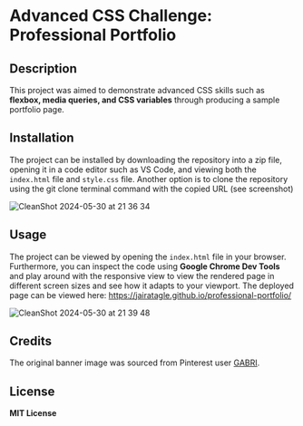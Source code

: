 # Advanced CSS Challenge: Professional Portfolio

## Description
This project was aimed to demonstrate advanced CSS skills such as **flexbox, media queries, and CSS variables** through producing a sample portfolio page.

## Installation
The project can be installed by downloading the repository into a zip file, opening it in a code editor such as VS Code, and viewing both the `index.html` file and `style.css` file. Another option is to clone the repository using the git clone terminal command with the copied URL (see screenshot)

![CleanShot 2024-05-30 at 21 36 34](https://github.com/jairatagle/professional-portfolio/assets/168057021/52757252-62ee-45ab-8b54-ad08c6d75b20)


## Usage
The project can be viewed by opening the `index.html` file in your browser. Furthermore, you can inspect the code using **Google Chrome Dev Tools** and play around with the responsive view to view the rendered page in different screen sizes and see how it adapts to your viewport. The deployed page can be viewed here: https://jairatagle.github.io/professional-portfolio/

![CleanShot 2024-05-30 at 21 39 48](https://github.com/jairatagle/professional-portfolio/assets/168057021/4e261f9d-ab89-451d-ac3a-d7cdd1392cad)


## Credits
The original banner image was sourced from Pinterest user <a href="https://www.pinterest.com.au/gabriellanazzari/">GABRI</a>.

## License
**MIT License**
